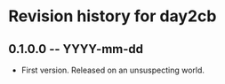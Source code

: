 # Revision history for day2cb

## 0.1.0.0 -- YYYY-mm-dd

* First version. Released on an unsuspecting world.
